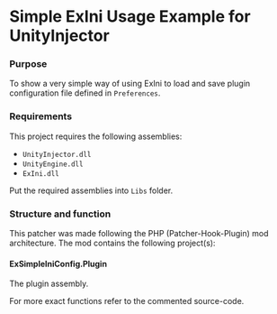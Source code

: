 # Simple ExIni Usage Example for UnityInjector
### Purpose
To show a very simple way of using ExIni to load and save plugin configuration file defined in `Preferences`.

### Requirements
This project requires the following assemblies:

* `UnityInjector.dll`
* `UnityEngine.dll`
* `ExIni.dll`

Put the required assemblies into `Libs` folder.

### Structure and function
This patcher was made following the PHP (Patcher-Hook-Plugin) mod architecture.
The mod contains the following project(s):

#### ExSimpleIniConfig.Plugin
The plugin assembly.

For more exact functions refer to the commented source-code.